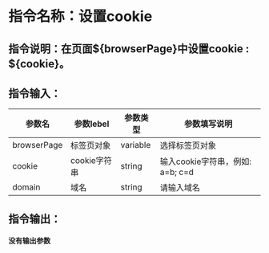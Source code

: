 # 指令名称：设置cookie
## 指令说明：在页面$\{browserPage\}中设置cookie : $\{cookie\}。
## 指令输入：

 | 参数名 | 参数lebel | 参数类型 | 参数填写说明 | 
 | ------------- | ------------- | ------------- | ------------- |
 | browserPage | 标签页对象 | variable | 选择标签页对象 |
 | cookie | cookie字符串 | string | 输入cookie字符串，例如: a=b; c=d |
 | domain | 域名 | string | 请输入域名 |


## 指令输出：

#### 没有输出参数
	